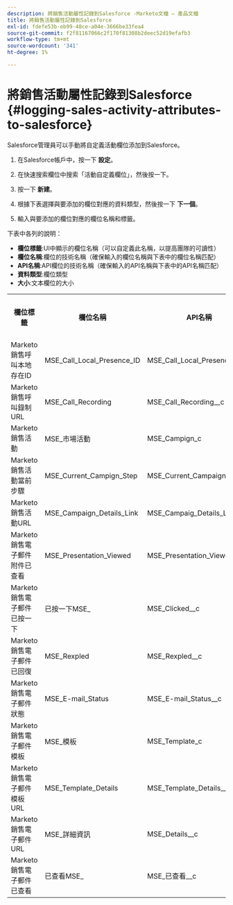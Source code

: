 ```yaml
---
description: 將銷售活動屬性記錄到Salesforce -Marketo文檔 — 產品文檔
title: 將銷售活動屬性記錄到Salesforce
exl-id: fdefe53b-eb99-48ce-a04e-3666be33fea4
source-git-commit: f2f81167066c2f170f81308b2deec52d19efafb3
workflow-type: tm+mt
source-wordcount: '341'
ht-degree: 1%

---
```


# 將銷售活動屬性記錄到Salesforce {#logging-sales-activity-attributes-to-salesforce}

Salesforce管理員可以手動將自定義活動欄位添加到Salesforce。

1. 在Salesforce帳戶中，按一下 **設定**。

1. 在快速搜索欄位中搜索「活動自定義欄位」，然後按一下。

1. 按一下 **新建**。

1. 根據下表選擇與要添加的欄位對應的資料類型，然後按一下 **下一個**。

1. 輸入與要添加的欄位對應的欄位名稱和標籤。

下表中各列的說明：

* **欄位標籤**:UI中顯示的欄位名稱（可以自定義此名稱，以提高團隊的可讀性）
* **欄位名稱**:欄位的技術名稱（確保輸入的欄位名稱與下表中的欄位名稱匹配）
* **API名稱**:API欄位的技術名稱（確保輸入的API名稱與下表中的API名稱匹配）
* **資料類型**:欄位類型
* **大小**:文本欄位的大小

<table>
 <tr>
  <th>欄位標籤</th>
  <th>欄位名稱</th>
  <th>API名稱</th>
  <th>資料類型</th>
  <th>大小</th>
 </tr>
 <tr>
  <td>Marketo銷售呼叫本地存在ID</td>
  <td>MSE_Call_Local_Presence_ID</td>
  <td>MSE_Call_Local_Presence_ID_c</td>
  <td>文本</td>
  <td>255</td>
 </tr>
 <tr>
  <td>Marketo銷售呼叫錄制URL</td>
  <td>MSE_Call_Recording</td>
  <td>MSE_Call_Recording__c</td>
  <td>URL</td>
  <td></td>
 </tr>
 <tr>
  <td>Marketo銷售活動</td>
  <td>MSE_市場活動</td>
  <td>MSE_Campign_c</td>
  <td>文本</td>
  <td>255</td>
 </tr>
 <tr>
  <td>Marketo銷售活動當前步驟</td>
  <td>MSE_Current_Campign_Step</td>
  <td>MSE_Current_Campaign_Step_c</td>
  <td>文本</td>
  <td>255</td>
 </tr>
 <tr>
  <td>Marketo銷售活動URL</td>
  <td>MSE_Campaign_Details_Link</td>
  <td>MSE_Campaig_Details_Link_c</td>
  <td>URL</td>
  <td></td>
 </tr>
 <tr>
  <td>Marketo銷售電子郵件附件已查看</td>
  <td>MSE_Presentation_Viewed</td>
  <td>MSE_Presentation_Viewed__c</td>
  <td>複選框</td>
  <td></td>
 </tr>
 <tr>
  <td>Marketo銷售電子郵件已按一下</td>
  <td>已按一下MSE_</td>
  <td>MSE_Clicked__c</td>
  <td>複選框</td>
  <td></td>
 </tr>
 <tr>
  <td>Marketo銷售電子郵件已回復</td>
  <td>MSE_Rexpled</td>
  <td>MSE_Rexpled__c</td>
  <td>複選框</td>
  <td></td>
 </tr>
 <tr>
  <td>Marketo銷售電子郵件狀態</td>
  <td>MSE_E-mail_Status</td>
  <td>MSE_E-mail_Status__c</td>
  <td>文本</td>
  <td></td>
 </tr>
 <tr>
  <td>Marketo銷售電子郵件模板</td>
  <td>MSE_模板</td>
  <td>MSE_Template_c</td>
  <td>文本</td>
  <td>255</td>
 </tr>
 <tr>
  <td>Marketo銷售電子郵件模板URL</td>
  <td>MSE_Template_Details</td>
  <td>MSE_Template_Details__c</td>
  <td>URL</td>
  <td></td>
 </tr>
 <tr>
  <td>Marketo銷售電子郵件URL</td>
  <td>MSE_詳細資訊</td>
  <td>MSE_Details__c</td>
  <td>URL</td>
  <td></td>
 </tr>
 <tr>
  <td>Marketo銷售電子郵件已查看</td>
  <td>已查看MSE_</td>
  <td>MSE_已查看__c</td>
  <td>複選框</td>
  <td></td>
 </tr>
</table>
